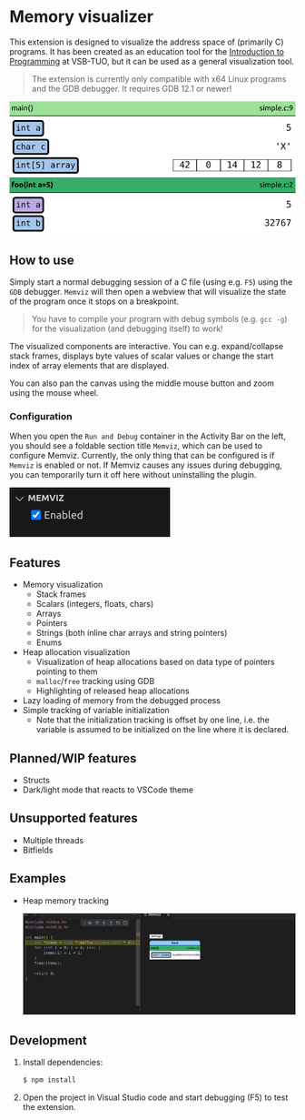 # Memory visualizer

This extension is designed to visualize the address space of (primarily C) programs.
It has been created as an education tool for the [Introduction to Programming](https://github.com/geordi/upr-course) at VSB-TUO, but it can be used as a general visualization tool.

> The extension is currently only compatible with x64 Linux programs and the GDB debugger.
> It requires GDB 12.1 or newer!

![](./img/screen-1.png)

## How to use

Simply start a normal debugging session of a _C_ file (using e.g. `F5`) using the `GDB` debugger.
`Memviz` will then open a webview that will visualize the state of the program once it stops on a breakpoint.

> You have to compile your program with debug symbols (e.g. `gcc -g`) for the visualization (and debugging itself) to work!

The visualized components are interactive. You can e.g. expand/collapse stack frames, displays byte values of scalar
values or change the start index of array elements that are displayed.

You can also pan the canvas using the middle mouse button and zoom using the mouse wheel.

### Configuration

When you open the `Run and Debug` container in the Activity Bar on the left, you should see a foldable section title `Memviz`, which can be used to configure Memviz. Currently, the only thing that can be configured is if `Memviz` is enabled or not. If Memviz causes any issues during debugging, you can temporarily turn it off here without uninstalling the plugin.

![](./img/screen-configuration-panel.png)

## Features

- Memory visualization
  - Stack frames
  - Scalars (integers, floats, chars)
  - Arrays
  - Pointers
  - Strings (both inline char arrays and string pointers)
  - Enums
- Heap allocation visualization
  - Visualization of heap allocations based on data type of pointers pointing to them
  - `malloc`/`free` tracking using GDB
  - Highlighting of released heap allocations
- Lazy loading of memory from the debugged process
- Simple tracking of variable initialization
  - Note that the initialization tracking is offset by one line, i.e. the variable is assumed to be initialized on the line where it is declared.

## Planned/WIP features

- Structs
- Dark/light mode that reacts to VSCode theme

## Unsupported features

- Multiple threads
- Bitfields

## Examples

- Heap memory tracking

  ![](./img/heap-alloc.gif)

## Development

1. Install dependencies:
   ```bash
   $ npm install
   ```
2. Open the project in Visual Studio code and start debugging (F5) to test the extension.
